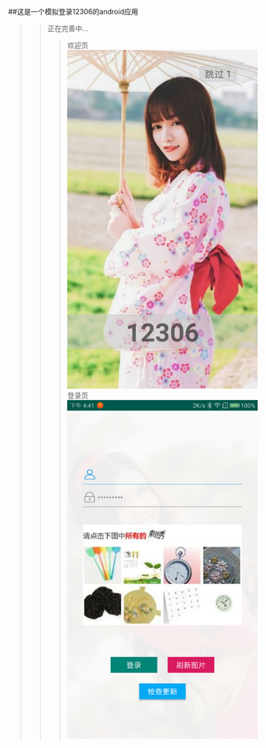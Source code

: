 ##这是一个模拟登录12306的android应用
>>正在完善中...
>>>欢迎页
![欢迎页](image/welcome.png)
>>>登录页
![登录页](image/login.png)